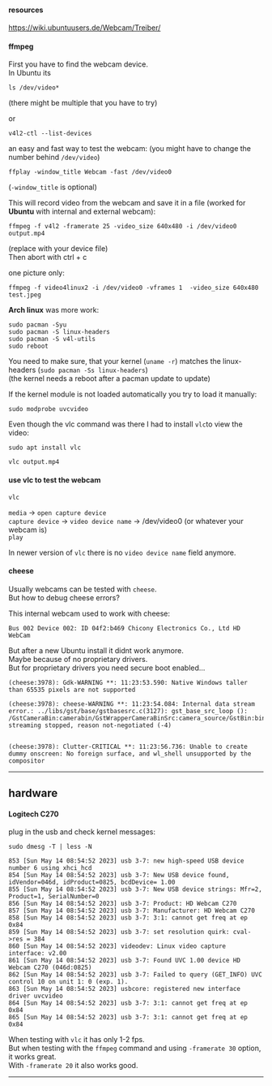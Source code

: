 #### resources

https://wiki.ubuntuusers.de/Webcam/Treiber/

#### ffmpeg

First you have to find the webcam device.\
In Ubuntu its
```
ls /dev/video*
```
(there might be multiple that you have to try)

or
```
v4l2-ctl --list-devices
```

an easy and fast way to test the webcam: (you might have to change the number behind `/dev/video`)
```
ffplay -window_title Webcam -fast /dev/video0
```
(`-window_title` is optional)

This will record video from the webcam and save it in a file (worked for **Ubuntu** with internal and external webcam):
```
ffmpeg -f v4l2 -framerate 25 -video_size 640x480 -i /dev/video0 output.mp4
```
(replace with your device file)\
Then abort with ctrl + c

one picture only:
```
ffmpeg -f video4linux2 -i /dev/video0 -vframes 1  -video_size 640x480 test.jpeg
```

**Arch linux** was more work:
```
sudo pacman -Syu
sudo pacman -S linux-headers
sudo pacman -S v4l-utils
sudo reboot
```
You need to make sure, that your kernel (`uname -r`) matches the linux-headers (`sudo pacman -Ss linux-headers`)\
(the kernel needs a reboot after a pacman update to update)

If the kernel module is not loaded automatically you try to load it manually:
```
sudo modprobe uvcvideo
```

Even though the vlc command was there I had to install `vlc`to view the video:
```
sudo apt install vlc
```

```
vlc output.mp4
```

#### use vlc to test the webcam

```
vlc
```
`media` -> `open capture device`\
`capture device` -> `video device name` -> /dev/video0 (or whatever your webcam is)\
`play`

In newer version of `vlc` there is no `video device name` field anymore.


#### cheese

Usually webcams can be tested with `cheese`.\
But how to debug cheese errors?

This internal webcam used to work with cheese:
```
Bus 002 Device 002: ID 04f2:b469 Chicony Electronics Co., Ltd HD WebCam
```
But after a new Ubuntu install it didnt work anymore.\
Maybe because of no proprietary drivers.\
But for proprietary drivers you need secure boot enabled...

```
(cheese:3978): Gdk-WARNING **: 11:23:53.590: Native Windows taller than 65535 pixels are not supported

(cheese:3978): cheese-WARNING **: 11:23:54.084: Internal data stream error.: ../libs/gst/base/gstbasesrc.c(3127): gst_base_src_loop (): /GstCameraBin:camerabin/GstWrapperCameraBinSrc:camera_source/GstBin:bin18/GstPipeWireSrc:pipewiresrc1:
streaming stopped, reason not-negotiated (-4)


(cheese:3978): Clutter-CRITICAL **: 11:23:56.736: Unable to create dummy onscreen: No foreign surface, and wl_shell unsupported by the compositor
```

***
## hardware

#### Logitech C270

plug in the usb and check kernel messages:
```
sudo dmesg -T | less -N
```
```
853 [Sun May 14 08:54:52 2023] usb 3-7: new high-speed USB device number 6 using xhci_hcd
854 [Sun May 14 08:54:52 2023] usb 3-7: New USB device found, idVendor=046d, idProduct=0825, bcdDevice= 1.00
855 [Sun May 14 08:54:52 2023] usb 3-7: New USB device strings: Mfr=2, Product=1, SerialNumber=0
856 [Sun May 14 08:54:52 2023] usb 3-7: Product: HD Webcam C270
857 [Sun May 14 08:54:52 2023] usb 3-7: Manufacturer: HD Webcam C270
858 [Sun May 14 08:54:52 2023] usb 3-7: 3:1: cannot get freq at ep 0x84
859 [Sun May 14 08:54:52 2023] usb 3-7: set resolution quirk: cval->res = 384
860 [Sun May 14 08:54:52 2023] videodev: Linux video capture interface: v2.00
861 [Sun May 14 08:54:52 2023] usb 3-7: Found UVC 1.00 device HD Webcam C270 (046d:0825)
862 [Sun May 14 08:54:52 2023] usb 3-7: Failed to query (GET_INFO) UVC control 10 on unit 1: 0 (exp. 1).
863 [Sun May 14 08:54:52 2023] usbcore: registered new interface driver uvcvideo
864 [Sun May 14 08:54:52 2023] usb 3-7: 3:1: cannot get freq at ep 0x84
865 [Sun May 14 08:54:52 2023] usb 3-7: 3:1: cannot get freq at ep 0x84
```

When testing with `vlc` it has only 1-2 fps.\
But when testing with the `ffmpeg` command and using `-framerate 30` option, it works great.\
With `-framerate 20` it also works good.

***
